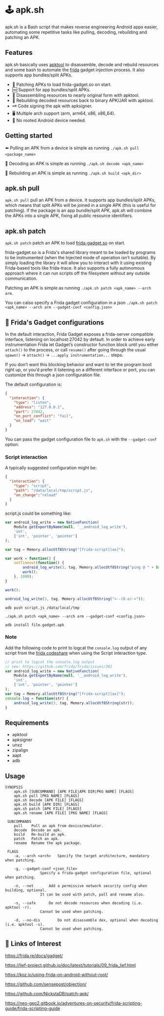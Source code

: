 # :joystick: apk.sh
apk.sh is a Bash script that makes reverse engineering Android apps easier, automating some repetitive tasks like pulling, decoding, rebuilding and patching an APK.


## Features
apk.sh basically uses [apktool](https://ibotpeaches.github.io/Apktool/) to disassemble, decode and rebuild resources and some bash to automate the [frida](https://https://frida.re/) gadget injection process.
It also supports app bundles/split APKs. 

 -  :mushroom: Patching APKs to load frida-gadget.so on start.
 -  :new: Support for app bundles/split APKs.
 -  :wrench: Disassembling resources to nearly original form with apktool.
 -  :nut_and_bolt: Rebuilding decoded resources back to binary APK/JAR with apktool.
 -  :old_key: Code signing the apk with apksigner.
 -  :desktop_computer: Multiple arch support (arm, arm64, x86, x86_64). 
 -  :no_mobile_phones: No rooted Android device needed.


## Getting started
:arrow_left: Pulling an APK from a device is simple as running `./apk.sh pull <package_name>`

:wrench: Decoding an APK is simple as running `./apk.sh decode <apk_name>`

:nut_and_bolt: Rebuilding an APK is simple as running  `./apk.sh build <apk_dir>`


## apk.sh pull
`apk.sh pull` pull an APK from a device.
It supports app bundles/split APKs, which means that split APKs will be joined in a single APK (this is useful for patching). 
If the package is an app bundle/split APK, apk.sh will combine the APKs into a single APK, fixing all public resource identifiers.


## apk.sh patch
`apk.sh patch` patch an APK to load [frida-gadget.so](https://frida.re/docs/gadget/) on start.

frida-gadget.so is a Frida's shared library meant to be loaded by programs to be instrumented (when the Injected mode of operation isn’t suitable). By simply loading the library it will allow you to interact with it using existing Frida-based tools like frida-trace. It also supports a fully autonomous approach where it can run scripts off the filesystem without any outside communication.

Patching an APK is simple as running  `./apk.sh patch <apk_name> --arch arm`.

You can calso specify a Frida gadget configuration in a json `./apk.sh patch <apk_name> --arch arm --gadget-conf <config.json>`

## :mushroom: Frida's Gadget configurations
In the default interaction, Frida Gadget exposes a frida-server compatible interface, listening on localhost:27042 by default. In order to achieve early instrumentation Frida let Gadget’s constructor function block until you either `attach()` to the process, or call `resume()` after going through the usual `spawn()` -> `attach()` -> `...apply instrumentation...` steps.

If you don’t want this blocking behavior and want to let the program boot right up, or you’d prefer it listening on a different interface or port, you can customize this through a json configuration file.

The default configuration is:
```json
{
  "interaction": {
    "type": "listen",
    "address": "127.0.0.1",
    "port": 27042,
    "on_port_conflict": "fail",
    "on_load": "wait"
  }
}
```

You can pass the gadget configuration file to `apk.sh` with the `--gadget-conf` option.

### Script interaction

A typically suggested configuration might be:
```json
{
  "interaction": {
    "type": "script",
    "path": "/data/local/tmp/script.js",
    "on_change":"reload"
  }
}
```

script.js could be something like:

```javascript
var android_log_write = new NativeFunction(
    Module.getExportByName(null, '__android_log_write'),
    'int',
    ['int', 'pointer', 'pointer']
);

var tag = Memory.allocUtf8String("[frida-script][ax]");

var work = function() {
    setTimeout(function() {
        android_log_write(3, tag, Memory.allocUtf8String("ping @ " + Date.now()));
        work();
    }, 1000);
}

work();

android_log_write(3, tag, Memory.allocUtf8String(">--(O.o)-<"));
```
`adb push script.js /data/local/tmp`

`./apk.sh patch <apk_name> --arch arm --gadget-conf <config.json>`

`adb install file.gadget.apk`

### Note
Add the following code to print to logcat the `console.log` output of any script from the [frida codeshare](https://codeshare.frida.re/) when using the Script interaction type.
```js
// print to logcat the console.log output
// see: https://github.com/frida/frida/issues/382
var android_log_write = new NativeFunction(
    Module.getExportByName(null, '__android_log_write'),
    'int',
    ['int', 'pointer', 'pointer']
);
var tag = Memory.allocUtf8String("[frida-script][ax]");
console.log = function(str) {
    android_log_write(3, tag, Memory.allocUtf8String(str));
}
```

## Requirements

- apktool
- apksigner
- unxz
- zipalign
- aapt
- adb

## Usage 
```
SYNOPSIS
	apk.sh [SUBCOMMAND] [APK FILE|APK DIR|PKG NAME] [FLAGS]
	apk.sh pull [PKG NAME] [FLAGS]
	apk.sh decode [APK FILE] [FLAGS]
	apk.sh build [APK DIR] [FLAGS]
	apk.sh patch [APK FILE] [FLAGS]
	apk.sh rename [APK FILE] [PKG NAME] [FLAGS]

 SUBCOMMANDS
	pull	Pull an apk from device/emulator.
	decode	Decode an apk.
	build	Re-build an apk.
	patch	Patch an apk.
	rename	Rename the apk package.

 FLAGS
	-a, --arch <arch>	Specify the target architecture, mandatory when patching.

	-g, --gadget-conf <json_file>	
				Specify a frida-gadget configuration file, optional when patching.

	-n, --net		Add a permissive network security config when building, optional.
				It can be used with patch, pull and rename also.

	-s, --safe		Do not decode resources when decoding (i.e. apktool -r).
				Cannot be used when patching.

	-d, --no-dis		Do not disassemble dex, optional when decoding (i.e. apktool -s).
				Cannot be used when patching.

```

## :page_with_curl: Links of Interest
https://frida.re/docs/gadget/

https://lief-project.github.io/doc/latest/tutorials/09_frida_lief.html

https://koz.io/using-frida-on-android-without-root/

https://github.com/sensepost/objection/

https://github.com/NickstaDB/patch-apk/

https://neo-geo2.gitbook.io/adventures-on-security/frida-scripting-guide/frida-scripting-guide
